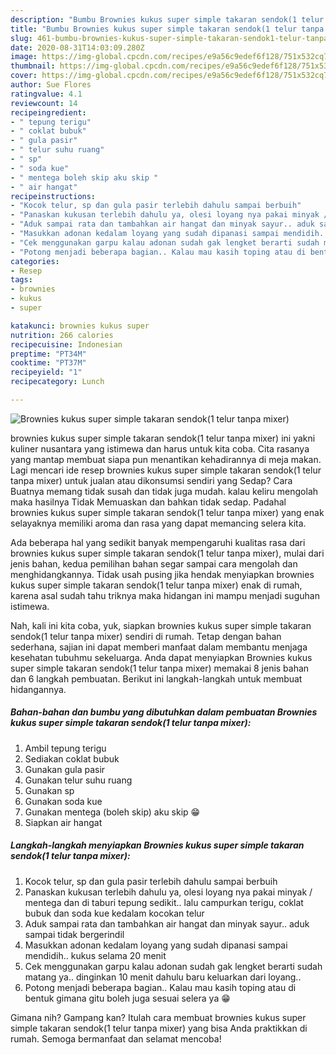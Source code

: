 ```yaml
---
description: "Bumbu Brownies kukus super simple takaran sendok(1 telur tanpa mixer) | Resep Membuat Brownies kukus super simple takaran sendok(1 telur tanpa mixer) Yang Enak Banget"
title: "Bumbu Brownies kukus super simple takaran sendok(1 telur tanpa mixer) | Resep Membuat Brownies kukus super simple takaran sendok(1 telur tanpa mixer) Yang Enak Banget"
slug: 461-bumbu-brownies-kukus-super-simple-takaran-sendok1-telur-tanpa-mixer-resep-membuat-brownies-kukus-super-simple-takaran-sendok1-telur-tanpa-mixer-yang-enak-banget
date: 2020-08-31T14:03:09.280Z
image: https://img-global.cpcdn.com/recipes/e9a56c9edef6f128/751x532cq70/brownies-kukus-super-simple-takaran-sendok1-telur-tanpa-mixer-foto-resep-utama.jpg
thumbnail: https://img-global.cpcdn.com/recipes/e9a56c9edef6f128/751x532cq70/brownies-kukus-super-simple-takaran-sendok1-telur-tanpa-mixer-foto-resep-utama.jpg
cover: https://img-global.cpcdn.com/recipes/e9a56c9edef6f128/751x532cq70/brownies-kukus-super-simple-takaran-sendok1-telur-tanpa-mixer-foto-resep-utama.jpg
author: Sue Flores
ratingvalue: 4.1
reviewcount: 14
recipeingredient:
- " tepung terigu"
- " coklat bubuk"
- " gula pasir"
- " telur suhu ruang"
- " sp"
- " soda kue"
- " mentega boleh skip aku skip "
- " air hangat"
recipeinstructions:
- "Kocok telur, sp dan gula pasir terlebih dahulu sampai berbuih"
- "Panaskan kukusan terlebih dahulu ya, olesi loyang nya pakai minyak / mentega dan di taburi tepung sedikit.. lalu campurkan terigu, coklat bubuk dan soda kue kedalam kocokan telur"
- "Aduk sampai rata dan tambahkan air hangat dan minyak sayur.. aduk sampai tidak bergerindil"
- "Masukkan adonan kedalam loyang yang sudah dipanasi sampai mendidih.. kukus selama 20 menit"
- "Cek menggunakan garpu kalau adonan sudah gak lengket berarti sudah matang ya.. dinginkan 10 menit dahulu baru keluarkan dari loyang.."
- "Potong menjadi beberapa bagian.. Kalau mau kasih toping atau di bentuk gimana gitu boleh juga sesuai selera ya 😁"
categories:
- Resep
tags:
- brownies
- kukus
- super

katakunci: brownies kukus super 
nutrition: 266 calories
recipecuisine: Indonesian
preptime: "PT34M"
cooktime: "PT37M"
recipeyield: "1"
recipecategory: Lunch

---
```



![Brownies kukus super simple takaran sendok(1 telur tanpa mixer)](https://img-global.cpcdn.com/recipes/e9a56c9edef6f128/751x532cq70/brownies-kukus-super-simple-takaran-sendok1-telur-tanpa-mixer-foto-resep-utama.jpg)


brownies kukus super simple takaran sendok(1 telur tanpa mixer) ini yakni kuliner nusantara yang istimewa dan harus untuk kita coba. Cita rasanya yang mantap membuat siapa pun menantikan kehadirannya di meja makan.
Lagi mencari ide resep brownies kukus super simple takaran sendok(1 telur tanpa mixer) untuk jualan atau dikonsumsi sendiri yang Sedap? Cara Buatnya memang tidak susah dan tidak juga mudah. kalau keliru mengolah maka hasilnya Tidak Memuaskan dan bahkan tidak sedap. Padahal brownies kukus super simple takaran sendok(1 telur tanpa mixer) yang enak selayaknya memiliki aroma dan rasa yang dapat memancing selera kita.



Ada beberapa hal yang sedikit banyak mempengaruhi kualitas rasa dari brownies kukus super simple takaran sendok(1 telur tanpa mixer), mulai dari jenis bahan, kedua pemilihan bahan segar sampai cara mengolah dan menghidangkannya. Tidak usah pusing jika hendak menyiapkan brownies kukus super simple takaran sendok(1 telur tanpa mixer) enak di rumah, karena asal sudah tahu triknya maka hidangan ini mampu menjadi suguhan istimewa.


Nah, kali ini kita coba, yuk, siapkan brownies kukus super simple takaran sendok(1 telur tanpa mixer) sendiri di rumah. Tetap dengan bahan sederhana, sajian ini dapat memberi manfaat dalam membantu menjaga kesehatan tubuhmu sekeluarga. Anda dapat menyiapkan Brownies kukus super simple takaran sendok(1 telur tanpa mixer) memakai 8 jenis bahan dan 6 langkah pembuatan. Berikut ini langkah-langkah untuk membuat hidangannya.

<!--inarticleads1-->

##### Bahan-bahan dan bumbu yang dibutuhkan dalam pembuatan Brownies kukus super simple takaran sendok(1 telur tanpa mixer):

1. Ambil  tepung terigu
1. Sediakan  coklat bubuk
1. Gunakan  gula pasir
1. Gunakan  telur suhu ruang
1. Gunakan  sp
1. Gunakan  soda kue
1. Gunakan  mentega (boleh skip) aku skip 😁
1. Siapkan  air hangat




<!--inarticleads2-->

##### Langkah-langkah menyiapkan Brownies kukus super simple takaran sendok(1 telur tanpa mixer):

1. Kocok telur, sp dan gula pasir terlebih dahulu sampai berbuih
1. Panaskan kukusan terlebih dahulu ya, olesi loyang nya pakai minyak / mentega dan di taburi tepung sedikit.. lalu campurkan terigu, coklat bubuk dan soda kue kedalam kocokan telur
1. Aduk sampai rata dan tambahkan air hangat dan minyak sayur.. aduk sampai tidak bergerindil
1. Masukkan adonan kedalam loyang yang sudah dipanasi sampai mendidih.. kukus selama 20 menit
1. Cek menggunakan garpu kalau adonan sudah gak lengket berarti sudah matang ya.. dinginkan 10 menit dahulu baru keluarkan dari loyang..
1. Potong menjadi beberapa bagian.. Kalau mau kasih toping atau di bentuk gimana gitu boleh juga sesuai selera ya 😁




Gimana nih? Gampang kan? Itulah cara membuat brownies kukus super simple takaran sendok(1 telur tanpa mixer) yang bisa Anda praktikkan di rumah. Semoga bermanfaat dan selamat mencoba!
